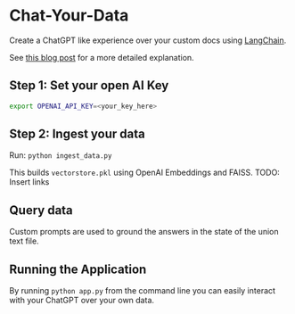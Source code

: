 # Chat-Your-Data

Create a ChatGPT like experience over your custom docs using [LangChain](https://github.com/langchain-ai/langchain).

See [this blog post](https://blog.langchain.dev/tutorial-chatgpt-over-your-data/) for a more detailed explanation.

## Step 1: Set your open AI Key

```sh
export OPENAI_API_KEY=<your_key_here>
```


## Step 2: Ingest your data

Run: `python ingest_data.py`

This builds `vectorstore.pkl` using OpenAI Embeddings and FAISS. TODO: Insert links

## Query data

Custom prompts are used to ground the answers in the state of the union text file.

## Running the Application

By running `python app.py` from the command line you can easily interact with your ChatGPT over your own data.
